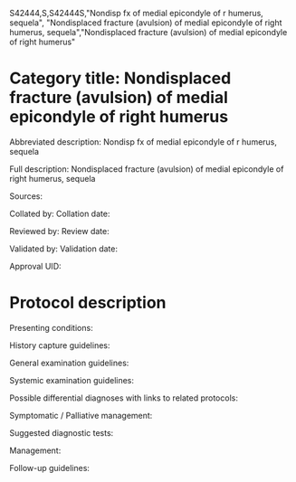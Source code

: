 S42444,S,S42444S,"Nondisp fx of medial epicondyle of r humerus, sequela", "Nondisplaced fracture (avulsion) of medial epicondyle of right humerus, sequela","Nondisplaced fracture (avulsion) of medial epicondyle of right humerus"
# Category title: Nondisplaced fracture (avulsion) of medial epicondyle of right humerus

Abbreviated description: Nondisp fx of medial epicondyle of r humerus, sequela

Full description: Nondisplaced fracture (avulsion) of medial epicondyle of right humerus, sequela

Sources:

Collated by:
Collation date:

Reviewed by:
Review date:

Validated by:
Validation date:

Approval UID:

# Protocol description

Presenting conditions:

History capture guidelines:

General examination guidelines:

Systemic examination guidelines:

Possible differential diagnoses with links to related protocols:

Symptomatic / Palliative management:

Suggested diagnostic tests:

Management:

Follow-up guidelines:
